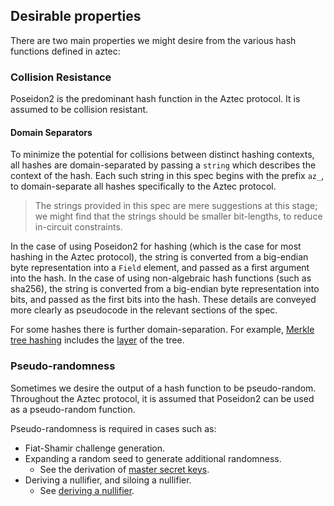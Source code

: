 ## Desirable properties

There are two main properties we might desire from the various hash functions defined in aztec:

### Collision Resistance

Poseidon2 is the predominant hash function in the Aztec protocol. It is assumed to be collision resistant.

#### Domain Separators

To minimize the potential for collisions between distinct hashing contexts, all hashes are domain-separated by passing a `string` which describes the context of the hash. Each such string in this spec begins with the prefix `az_`, to domain-separate all hashes specifically to the Aztec protocol.

> The strings provided in this spec are mere suggestions at this stage; we might find that the strings should be smaller bit-lengths, to reduce in-circuit constraints.

In the case of using Poseidon2 for hashing (which is the case for most hashing in the Aztec protocol), the string is converted from a big-endian byte representation into a `Field` element, and passed as a first argument into the hash. In the case of using non-algebraic hash functions (such as sha256), the string is converted from a big-endian byte representation into bits, and passed as the first bits into the hash. These details are conveyed more clearly as pseudocode in the relevant sections of the spec.

For some hashes there is further domain-separation. For example, [Merkle tree hashing](#merkle-trees) includes the [layer](../merkle-trees.md#layers) of the tree.

### Pseudo-randomness

Sometimes we desire the output of a hash function to be pseudo-random. Throughout the Aztec protocol, it is assumed that Poseidon2 can be used as a pseudo-random function.

Pseudo-randomness is required in cases such as:

- Fiat-Shamir challenge generation.
- Expanding a random seed to generate additional randomness.
  - See the derivation of [master secret keys](../../addresses-and-keys/keys.md#master-keys).
- Deriving a nullifier, and siloing a nullifier.
  - See [deriving a nullifier](../../addresses-and-keys/keys.md#deriving-a-nullifier-within-an-app-contract).
